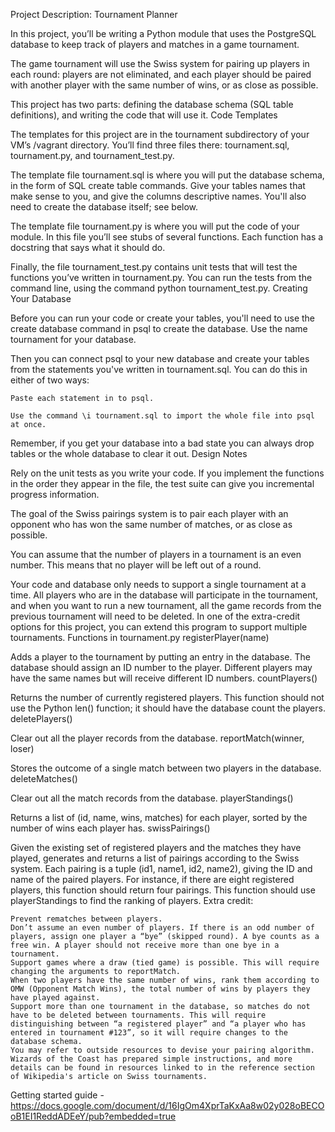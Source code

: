 Project Description: Tournament Planner

In this project, you’ll be writing a Python module that uses the PostgreSQL database to keep track of players and matches in a game tournament.

The game tournament will use the Swiss system for pairing up players in each round: players are not eliminated, and each player should be paired with another player with the same number of wins, or as close as possible.

This project has two parts: defining the database schema (SQL table definitions), and writing the code that will use it.
Code Templates

The templates for this project are in the tournament subdirectory of your VM’s /vagrant directory. You’ll find three files there: tournament.sql, tournament.py, and tournament_test.py.

The template file tournament.sql is where you will put the database schema, in the form of SQL create table commands. Give your tables names that make sense to you, and give the columns descriptive names. You'll also need to create the database itself; see below.

The template file tournament.py is where you will put the code of your module. In this file you’ll see stubs of several functions. Each function has a docstring that says what it should do.

Finally, the file tournament_test.py contains unit tests that will test the functions you’ve written in tournament.py. You can run the tests from the command line, using the command python tournament_test.py.
Creating Your Database

Before you can run your code or create your tables, you'll need to use the create database command in psql to create the database. Use the name tournament for your database.

Then you can connect psql to your new database and create your tables from the statements you've written in tournament.sql. You can do this in either of two ways:

    Paste each statement in to psql.

    Use the command \i tournament.sql to import the whole file into psql at once.

Remember, if you get your database into a bad state you can always drop tables or the whole database to clear it out.
Design Notes

Rely on the unit tests as you write your code. If you implement the functions in the order they appear in the file, the test suite can give you incremental progress information.

The goal of the Swiss pairings system is to pair each player with an opponent who has won the same number of matches, or as close as possible.

You can assume that the number of players in a tournament is an even number. This means that no player will be left out of a round.

Your code and database only needs to support a single tournament at a time. All players who are in the database will participate in the tournament, and when you want to run a new tournament, all the game records from the previous tournament will need to be deleted. In one of the extra-credit options for this project, you can extend this program to support multiple tournaments.
Functions in tournament.py
registerPlayer(name)

Adds a player to the tournament by putting an entry in the database. The database should assign an ID number to the player. Different players may have the same names but will receive different ID numbers.
countPlayers()

Returns the number of currently registered players. This function should not use the Python len() function; it should have the database count the players.
deletePlayers()

Clear out all the player records from the database.
reportMatch(winner, loser)

Stores the outcome of a single match between two players in the database.
deleteMatches()

Clear out all the match records from the database.
playerStandings()

Returns a list of (id, name, wins, matches) for each player, sorted by the number of wins each player has.
swissPairings()

Given the existing set of registered players and the matches they have played, generates and returns a list of pairings according to the Swiss system. Each pairing is a tuple (id1, name1, id2, name2), giving the ID and name of the paired players. For instance, if there are eight registered players, this function should return four pairings. This function should use playerStandings to find the ranking of players.
Extra credit:

    Prevent rematches between players.
    Don’t assume an even number of players. If there is an odd number of players, assign one player a “bye” (skipped round). A bye counts as a free win. A player should not receive more than one bye in a tournament.
    Support games where a draw (tied game) is possible. This will require changing the arguments to reportMatch.
    When two players have the same number of wins, rank them according to OMW (Opponent Match Wins), the total number of wins by players they have played against.
    Support more than one tournament in the database, so matches do not have to be deleted between tournaments. This will require distinguishing between “a registered player” and “a player who has entered in tournament #123”, so it will require changes to the database schema.
    You may refer to outside resources to devise your pairing algorithm. Wizards of the Coast has prepared simple instructions, and more details can be found in resources linked to in the reference section of Wikipedia's article on Swiss tournaments.

Getting started guide - https://docs.google.com/document/d/16IgOm4XprTaKxAa8w02y028oBECOoB1EI1ReddADEeY/pub?embedded=true
